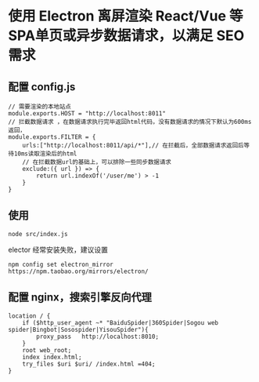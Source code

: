 # 使用 Electron 离屏渲染 React/Vue 等SPA单页或异步数据请求，以满足 SEO 需求

## 配置 config.js
```
// 需要渲染的本地站点
module.exports.HOST = "http://localhost:8011"
// 拦截数据请求 ，在数据请求执行完毕返回html代码，没有数据请求的情况下默认为600ms返回，
module.exports.FILTER = {
    urls:["http://localhost:8011/api/*"],// 在拦截后，全部数据请求返回后等待10ms读取渲染后的html
    // 在拦截数据url的基础上，可以排除一些同步数据请求
    exclude:({ url }) => {
        return url.indexOf('/user/me') > -1
    }
}
```
## 使用
```
node src/index.js
```
elector 经常安装失败，建议设置
```
npm config set electron_mirror https://npm.taobao.org/mirrors/electron/
```
## 配置 nginx，搜索引擎反向代理
```
location / {
    if ($http_user_agent ~* "BaiduSpider|360Spider|Sogou web spider|Bingbot|Sosospider|YisouSpider"){
        proxy_pass   http://localhost:8010;
    }
    root web_root;
    index index.html;
    try_files $uri $uri/ /index.html =404;
}
```